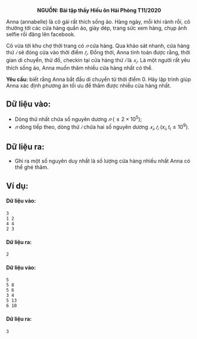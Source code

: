 **<center>NGUỒN: Bài tập thầy Hiếu ôn Hải Phòng T11/2020</center>**

Anna (annabelle) là cô gái rất thích sống ảo. Hàng ngày, mỗi khi rảnh rỗi, cô thường tới các cửa hàng quần áo, giày dép, trang sức xem hàng, chụp ảnh selfie rồi đăng lên facebook.

Cô vừa tới khu chợ thời trang có $𝑛$ cửa hàng. Qua khảo sát nhanh, cửa hàng thứ $𝑖$ sẽ đóng cửa vào thời điểm $𝑡_𝑖$. Đồng thời, Anna tính toán được rằng, thời gian di chuyển, thử đồ, checkin tại cửa hàng thứ $𝑖$ là $𝑥_𝑖$. Là một người rất yêu thích sống ảo, Anna muốn thăm nhiều cửa hàng nhất có thể.

**Yêu cầu:** biết rằng Anna bắt đầu di chuyển từ thời điểm $0$. Hãy lập trình giúp Anna xác định phương án tối ưu để thăm được nhiều cửa hàng nhất.

## Dữ liệu vào:
- Dòng thứ nhất chứa số nguyên dương $𝑛\ (≤ 2\times 10^5)$;
- $𝑛$ dòng tiếp theo, dòng thứ $𝑖$ chứa hai số nguyên dương $𝑥_𝑖, 𝑡_𝑖\ (x_i, t_i ≤ 10^9)$.

## Dữ liệu ra:
- Ghi ra một số nguyên duy nhất là số lượng cửa hàng nhiều nhất Anna có thể ghé thăm.

## Ví dụ:
#### Dữ liệu vào:
```
3
1 2
4 4
2 3
```

#### Dữ liệu ra:
```
2
```

#### Dữ liệu vào:
```
5
5 8
5 6
3 4
5 13
6 10
```

#### Dữ liệu ra:
```
3
```